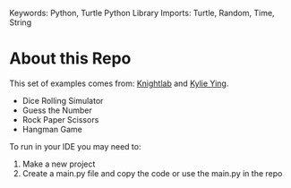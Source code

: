 Keywords: Python, Turtle
Python Library Imports: Turtle, Random, Time, String

# About this Repo

This set of examples comes from:
[Knightlab](https://knightlab.northwestern.edu/2014/06/05/five-mini-programming-projects-for-the-python-beginner/)
and [Kylie Ying](https://www.youtube.com/ycubed).

- Dice Rolling Simulator
- Guess the Number
- Rock Paper Scissors
- Hangman Game

To run in your IDE you may need to:
1) Make a new project
2) Create a main.py file and copy the code or use the main.py in the repo